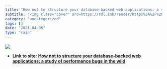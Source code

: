 ```yaml
---
title: "How not to structure your database-backed web applications: a study of performance bugs in the wild"
subtitle: '<img class="cover" src=https://rdl.ink/render/https%3A%2F%2Fblog.acolyer.org%2F2018%2F06%2F28%2Fhow-...'
category: "uncategorized"
tags: []
date: "2021-04-06"
type: "rain"
---
```

<img class="cover" src=https://rdl.ink/render/https%3A%2F%2Fblog.acolyer.org%2F2018%2F06%2F28%2Fhow-_not_-to-structure-your-database-backed-web-applications-a-study-of-performance-bugs-in-the-wild>


* **Link to site:** **[How not to structure your database-backed web applications: a study of performance bugs in the wild](https://blog.acolyer.org/2018/06/28/how-_not_-to-structure-your-database-backed-web-applications-a-study-of-performance-bugs-in-the-wild)**